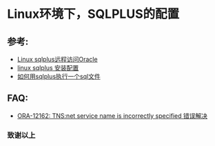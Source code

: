 # Linux环境下，SQLPLUS的配置

## 参考:
- [Linux sqlplus远程访问Oracle](http://blog.csdn.net/joker_zhou/article/details/9301223)
- [linux sqlplus 安装配置](http://blog.csdn.net/huaishu/article/details/39056369)
- [如何用sqlplus执行一个sql文件](http://bbs.csdn.net/topics/70244844)
## FAQ:
- [ORA-12162: TNS:net service name is incorrectly specified 错误解决](http://blog.csdn.net/sunansheng/article/details/50209557)

### 致谢以上